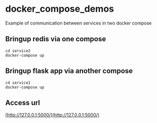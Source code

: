 # docker_compose_demos
Example of communication between services in two docker compose

## Bringup redis via one compose
```cd service2```\
```docker-compose up```

## Bringup flask app via another compose
```cd service1```\
```docker-compose up```

## Access url
[http://127.0.0.1:5000/](http://127.0.0.1:5000/)
